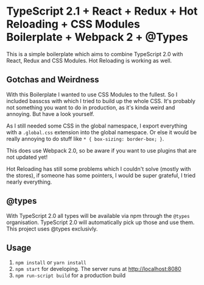 # TypeScript 2.1 + React + Redux + Hot Reloading + CSS Modules Boilerplate + Webpack 2 + @Types

This is a simple boilerplate which aims to combine TypeScript 2.0 with React, Redux and CSS Modules. Hot Reloading is working as well.

## Gotchas and Weirdness

With this Boilerplate I wanted to use CSS Modules to the fullest. So I included basscss with which I tried to build up the whole CSS.
It's probably not something you want to do in production, as it's kinda weird and annoying. But have a look yourself.

As I still needed some CSS in the global namespace, I export everything with a `.global.css` extension into the global namespace.
Or else it would be really annoying to do stuff like `* { box-sizing: border-box; }`.

This does use Webpack 2.0, so be aware if you want to use plugins that are not updated yet!

Hot Reloading has still some problems which I couldn't solve (mostly with the stores), if someone has some pointers,
I would be super grateful, I tried nearly everything.

## @types

With TypeScript 2.0 all types will be available via npm through the `@types` organisation. TypeScript 2.0
will automatically pick up those and use them. This project uses @types exclusivly.

## Usage

1. `npm install` or `yarn install`
3. `npm start` for developing. The server runs at [http://localhost:8080](http://localhost:8080)
4. `npm run-script build` for a production build

